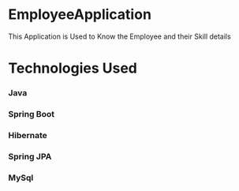 # EmployeeApplication

This Application is Used to Know the Employee and their Skill details

# Technologies Used

### Java
### Spring Boot
### Hibernate
### Spring JPA
### MySql

